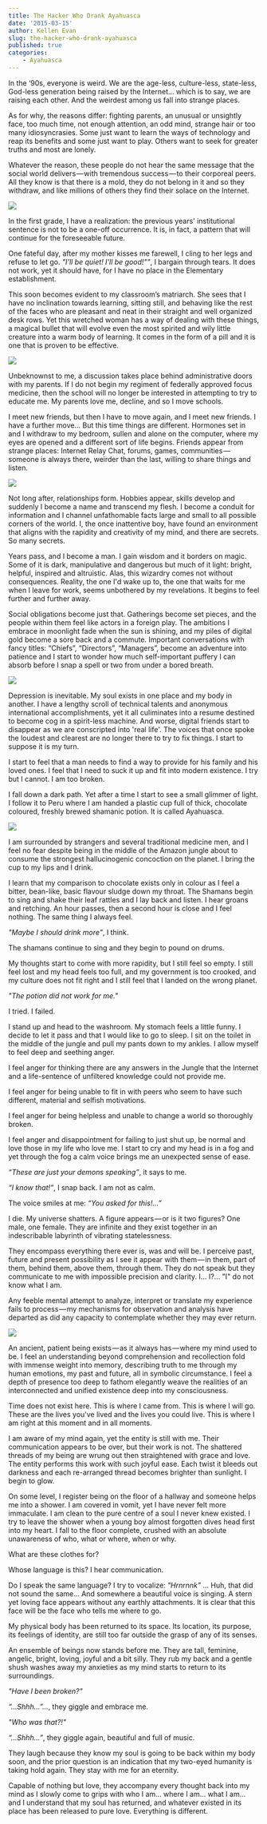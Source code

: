 ```yaml
---
title: The Hacker Who Drank Ayahuasca
date: '2015-03-15'
author: Kellen Evan
slug: the-hacker-who-drank-ayahuasca
published: true
categories:
    - Ayahuasca
---
```


In the ‘90s, everyone is weird. We are the age-less, culture-less, state-less, God-less generation being raised by the Internet… which is to say, we are raising each other. And the weirdest among us fall into strange places.

As for why, the reasons differ: fighting parents, an unusual or unsightly face, too much time, not enough attention, an odd mind, strange hair or too many idiosyncrasies. Some just want to learn the ways of technology and reap its benefits and some just want to play. Others want to seek for greater truths and most are lonely.

Whatever the reason, these people do not hear the same message that the social world delivers — with tremendous success — to their corporeal peers. All they know is that there is a mold, they do not belong in it and so they withdraw, and like millions of others they find their solace on the Internet.

<img src="/images/wall.jpeg">

In the first grade, I have a realization: the previous years' institutional sentence is not to be a one-off occurrence. It is, in fact, a pattern that will continue for the foreseeable future.

One fateful day, after my mother kisses me farewell, I cling to her legs and refuse to let go. *"I'll be quiet! I'll be good!""*, I bargain through tears. It does not work, yet it should have, for I have no place in the Elementary establishment.

This soon becomes evident to my classroom’s matriarch. She sees that I have no inclination towards learning, sitting still, and behaving like the rest of the faces who are pleasant and neat in their straight and well organized desk rows. Yet this wretched woman has a way of dealing with these things, a magical bullet that will evolve even the most spirited and wily little creature into a warm body of learning. It comes in the form of a pill and it is one that is proven to be effective.

<img src="/images/calvin.jpeg">

Unbeknownst to me, a discussion takes place behind administrative doors with my parents. If I do not begin my regiment of federally approved focus medicine, then the school will no longer be interested in attempting to try to educate me. My parents love me, decline, and so I move schools.

I meet new friends, but then I have to move again, and I meet new friends. I have a further move... But this time things are different. Hormones set in and I withdraw to my bedroom, sullen and alone on the computer, where my eyes are opened and a different sort of life begins. Friends appear from strange places: Internet Relay Chat, forums, games, communities — someone is always there, weirder than the last, willing to share things and listen.

<img src="/images/python.jpeg">

Not long after, relationships form. Hobbies appear, skills develop and suddenly I become a name and transcend my flesh. I become a conduit for information and I channel unfathomable facts large and small to all possible corners of the world. I, the once inattentive boy, have found an environment that aligns with the rapidity and creativity of my mind, and there are secrets. So many secrets.

Years pass, and I become a man. I gain wisdom and it borders on magic. Some of it is dark, manipulative and dangerous but much of it light: bright, helpful, inspired and altruistic. Alas, this wizardry comes not without consequences. Reality, the one I'd wake up to, the one that waits for me when I leave for work, seems unbothered by my revelations. It begins to feel further and further away.

Social obligations become just that. Gatherings become set pieces, and the people within them feel like actors in a foreign play. The ambitions I embrace in moonlight fade when the sun is shining, and my piles of digital gold become a sore back and a commute. Important conversations with fancy titles: “Chiefs”, “Directors”, “Managers”, become an adventure into patience and I start to wonder how much self-important puffery I can absorb before I snap a spell or two from under a bored breath.

<img src="/images/robot.png">

Depression is inevitable. My soul exists in one place and my body in another. I have a lengthy scroll of technical talents and anonymous international accomplishments, yet it all culiminates into a resume destined to become cog in a spirit-less machine. And worse, digital friends start to disappear as we are conscripted into 'real life'. The voices that once spoke the loudest and clearest are no longer there to try to fix things. I start to suppose it is my turn.

I start to feel that a man needs to find a way to provide for his family and his loved ones. I feel that I need to suck it up and fit into modern existence. I try but I cannot. I am too broken.

I fall down a dark path. Yet after a time I start to see a small glimmer of light. I follow it to Peru where I am handed a plastic cup full of thick, chocolate coloured, freshly brewed shamanic potion. It is called Ayahuasca.

<img src="/images/falling.png">

I am surrounded by strangers and several traditional medicine men, and I feel no fear despite being in the middle of the Amazon jungle about to consume the strongest hallucinogenic concoction on the planet. I bring the cup to my lips and I drink.

I learn that my comparison to chocolate exists only in colour as I feel a bitter, bean-like, basic flavour sludge down my throat. The Shamans begin to sing and shake their leaf rattles and I lay back and listen. I hear groans and retching. An hour passes, then a second hour is close and I feel nothing. The same thing I always feel.

_"Maybe I should drink more"_, I think.

The shamans continue to sing and they begin to pound on drums.

My thoughts start to come with more rapidity, but I still feel so empty. I still feel lost and my head feels too full, and my government is too crooked, and my culture does not fit right and I still feel that I landed on the wrong planet.

_"The potion did not work for me."_

I tried. I failed.

I stand up and head to the washroom. My stomach feels a little funny. I decide to let it pass and that I would like to go to sleep. I sit on the toilet in the middle of the jungle and pull my pants down to my ankles. I allow myself to feel deep and seething anger.

I feel anger for thinking there are any answers in the Jungle that the Internet and a life-sentence of unfiltered knowledge could not provide me.

I feel anger for being unable to fit in with peers who seem to have such different, material and selfish motivations.

I feel anger for being helpless and unable to change a world so thoroughly broken.

I feel anger and disappointment for failing to just shut up, be normal and love those in my life who love me. I start to cry and my head is in a fog and yet through the fog a calm voice brings me an unexpected sense of ease.

_“These are just your demons speaking”_, it says to me.

_“I know that!”_, I snap back. I am not as calm.

The voice smiles at me: _“You asked for this!…”_

I die. My universe shatters. A figure appears — or is it two figures? One male, one female. They are infinite and they exist together in an indescribable labyrinth of vibrating statelessness.

They encompass everything there ever is, was and will be.  I perceive past, future and present possibility as I see it appear with them — in them, part of them, behind them, above them, through them. They do not speak but they communicate to me with impossible precision and clarity. I... I?... "I" do not know what I am.

Any feeble mental attempt to analyze, interpret or translate my experience fails to process — my mechanisms for observation and analysis have departed as did any capacity to contemplate whether they may ever return.

<img src="/images/eyes.png">

An ancient, patient being exists — as it always has — where my mind used to be. I feel an understanding beyond comprehension and recollection fold with immense weight into memory, describing truth to me through my human emotions, my past and future, all in symbolic circumstance. I feel a depth of presence too deep to fathom elegantly weave the realities of an interconnected and unified existence deep into my consciousness.

Time does not exist here. This is where I came from. This is where I will go. These are the lives you've lived and the lives you could live. This is where I am right at this moment and in all moments.

I am aware of my mind again, yet the entity is still with me. Their communication appears to be over, but their work is not. The shattered threads of my being are wrung out then straightened with grace and love. The entity performs this work with such joyful ease. Each twist it bleeds out darkness and each re-arranged thread becomes brighter than sunlight. I begin to glow.

On some level, I register being on the floor of a hallway and someone helps me into a shower. I am covered in vomit, yet I have never felt more immaculate. I am clean to the pure centre of a soul I never knew existed. I try to leave the shower when a young boy almost forgotten dives head first into my heart. I fall to the floor complete, crushed with an absolute unawareness of who, what or where, when or why.

What are these clothes for?

Whose language is this? I hear communication.

Do I speak the same language? I try to vocalize: _"Hrnrnnk"_ … Huh, that did not sound the same... And somewhere a beautiful voice is singing. A stern yet loving face appears without any earthly attachments. It is clear that this face will be the face who tells me where to go.

My physical body has been returned to its space. Its location, its purpose, its feelings of identity, are still too far outside the grasp of any of its senses.

An ensemble of beings now stands before me. They are tall, feminine, angelic, bright, loving, joyful and a bit silly. They rub my back and a gentle shush washes away my anxieties as my mind starts to return to its surroundings.

_"Have I been broken?"_

_“…Shhh…”…_, they giggle and embrace me.

_"Who was that?!"_

_“…Shhh…”_, they giggle again, beautiful and full of music.

They laugh because they know my soul is going to be back within my body soon, and the prior question is an indication that my two-eyed humanity is taking hold again. They stay with me for an eternity. 

Capable of nothing but love, they accompany every thought back into my mind as I slowly come to grips with who I am… where I am… what I am... and I understand that my soul has returned, and whatever existed in its place has been released to pure love. Everything is different. 
